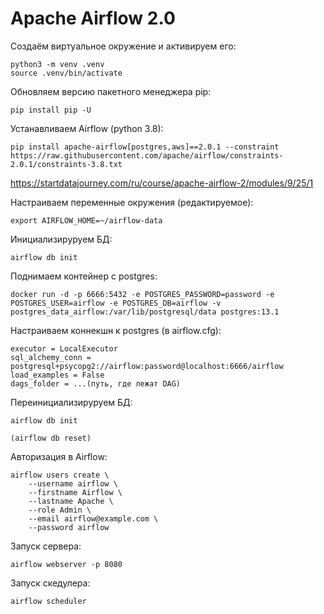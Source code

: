 # Apache Airflow 2.0

Создаём виртуальное окружение и активируем его:

```
python3 -m venv .venv
source .venv/bin/activate
```

Обновляем версию пакетного менеджера pip:
```
pip install pip -U
```

Устанавливаем Airflow (python 3.8):
```
pip install apache-airflow[postgres,aws]==2.0.1 --constraint https://raw.githubusercontent.com/apache/airflow/constraints-2.0.1/constraints-3.8.txt
```
https://startdatajourney.com/ru/course/apache-airflow-2/modules/9/25/1


Настраиваем переменные окружения (редактируемое):
```
export AIRFLOW_HOME=~/airflow-data
```

Инициализируруем БД:
```
airflow db init
```

Поднимаем контейнер с postgres:
```
docker run -d -p 6666:5432 -e POSTGRES_PASSWORD=password -e POSTGRES_USER=airflow -e POSTGRES_DB=airflow -v postgres_data_airflow:/var/lib/postgresql/data postgres:13.1

```

Настраиваем коннекшн к postgres (в airflow.cfg):
```
executor = LocalExecutor
sql_alchemy_conn = postgresql+psycopg2://airflow:password@localhost:6666/airflow
load_examples = False
dags_folder = ...(путь, где лежат DAG)
```


Переинициализируруем БД:
```
airflow db init

(airflow db reset)
```


Авторизация в Airflow:
```
airflow users create \
    --username airflow \
    --firstname Airflow \
    --lastname Apache \
    --role Admin \
    --email airflow@example.com \
    --password airflow
```


Запуск сервера:
```
airflow webserver -p 8080
```

Запуск скедулера:
```
airflow scheduler
```


